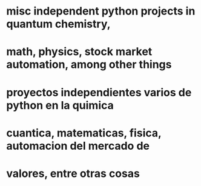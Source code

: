# misc independent python projects in quantum chemistry, 
# math, physics, stock market automation, among other things

# proyectos independientes varios de python en la quimica
# cuantica, matematicas, fisica, automacion del mercado de 
# valores, entre otras cosas

